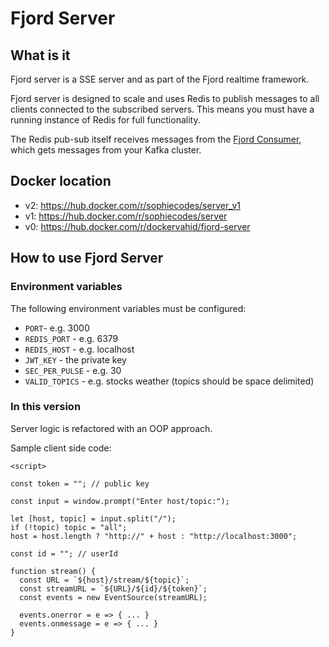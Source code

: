 # Fjord Server

## What is it

Fjord server is a SSE server and as part of the Fjord realtime framework.

Fjord server is designed to scale and uses Redis to publish messages to all clients connected to the subscribed servers. This means you must have a running instance of Redis for full functionality.

The Redis pub-sub itself receives messages from the [Fjord Consumer](https://github.com/fjord-framework/consumer), which gets messages from your Kafka cluster.


## Docker location

- v2: https://hub.docker.com/r/sophiecodes/server_v1
- v1: https://hub.docker.com/r/sophiecodes/server
- v0: https://hub.docker.com/r/dockervahid/fjord-server

## How to use Fjord Server

### Environment variables

The following environment variables must be configured:
  - `PORT`- e.g. 3000
  - `REDIS_PORT` - e.g. 6379
  - `REDIS_HOST` - e.g. localhost
  - `JWT_KEY` - the private key
  - `SEC_PER_PULSE` - e.g. 30
  - `VALID_TOPICS` - e.g. stocks weather (topics should be space delimited)


### In this version

Server logic is refactored with an OOP approach. 

Sample client side code:
```
<script>

const token = ""; // public key

const input = window.prompt("Enter host/topic:"); 

let [host, topic] = input.split("/");
if (!topic) topic = "all";
host = host.length ? "http://" + host : "http://localhost:3000";

const id = ""; // userId

function stream() {
  const URL = `${host}/stream/${topic}`;
  const streamURL = `${URL}/${id}/${token}`;
  const events = new EventSource(streamURL);

  events.onerror = e => { ... }
  events.onmessage = e => { ... }
}
```
